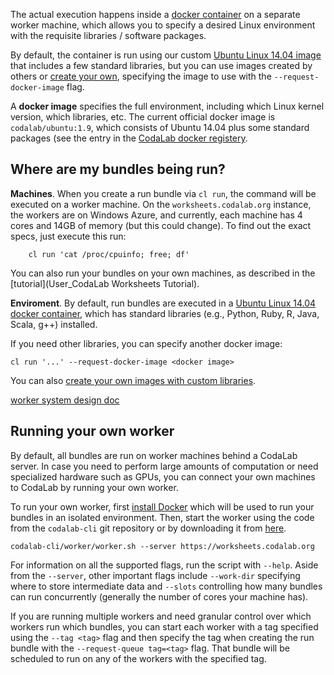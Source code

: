 The actual execution happens inside a [docker
container](https://www.docker.com) on a separate worker machine, which allows
you to specify a desired Linux environment with the requisite libraries /
software packages.

By default, the container is run using our custom [Ubuntu Linux 14.04
image](https://registry.hub.docker.com/u/codalab/ubuntu/) that includes a few
standard libraries, but you can use images created by others or [create your
own](Creating-Docker-Images), specifying the image to use with the
`--request-docker-image` flag.

A **docker image** specifies the full environment, including which Linux kernel
version, which libraries, etc.
The current official docker image is `codalab/ubuntu:1.9`, which consists of
Ubuntu 14.04 plus some standard packages (see the entry in the [CodaLab docker
registery](https://registry.hub.docker.com/u/codalab/ubuntu/).

## **Where are my bundles being run?**

**Machines**.  When you create a run bundle via `cl run`, the command will be executed on a worker machine.  On the `worksheets.codalab.org` instance, the workers are on Windows Azure, and currently, each machine
has 4 cores and 14GB of memory (but this could change).  To find out the exact specs, just execute this run:

        cl run 'cat /proc/cpuinfo; free; df'

You can also run your bundles on your own machines, as described in the [tutorial](User_CodaLab Worksheets Tutorial).

**Enviroment**.  By default, run bundles are executed in a [Ubuntu Linux 14.04 docker
container](https://registry.hub.docker.com/u/codalab/ubuntu/), which has
standard libraries (e.g., Python, Ruby, R, Java, Scala, g++) installed.

If you need other libraries, you can specify another docker image:

    cl run '...' --request-docker-image <docker image>

You can also [create your own images with custom libraries](Creating-Docker-Images).

[worker system design doc](worker-design.pdf)

## Running your own worker

By default, all bundles are run on worker machines behind a CodaLab server.  In
case you need to perform large amounts of computation or need specialized
hardware such as GPUs, you can connect your own machines to CodaLab by
running your own worker.

To run your own worker, first [install Docker](Installing-Docker) which will be
used to run your bundles in an isolated environment. Then, start the worker
using the code from the `codalab-cli` git repository or by downloading it from
[here](https://worksheets.codalab.org/rest/worker/code.tar.gz).

    codalab-cli/worker/worker.sh --server https://worksheets.codalab.org

For information on all the supported flags, run the script with `--help`. Aside
from the `--server`, other important flags include `--work-dir`
specifying where to store intermediate data and `--slots` controlling how many
bundles can run concurrently (generally the number of cores your machine has).

If you are running multiple workers and need granular control over which
workers run which bundles, you can start each worker with a tag specified using
the `--tag <tag>` flag and then specify the tag when creating the run bundle
with the `--request-queue tag=<tag>` flag. That bundle will be scheduled to run
on any of the workers with the specified tag.

